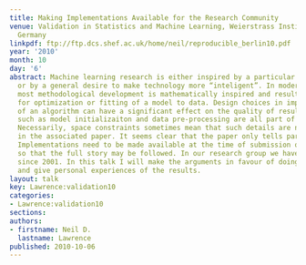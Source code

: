```yaml
---
title: Making Implementations Available for the Research Community
venue: Validation in Statistics and Machine Learning, Weierstrass Institute, Berlin,
  Germany
linkpdf: ftp://ftp.dcs.shef.ac.uk/home/neil/reproducible_berlin10.pdf
year: '2010'
month: 10
day: '6'
abstract: Machine learning research is either inspired by a particular application,
  or by a general desire to make technology more “inteligent”. In modern machine learning
  most methodological development is mathematically inspired and results in an algorithm
  for optimization or fitting of a model to data. Design choices in implementation
  of an algorithm can have a significant effect on the quality of results. Decisions
  such as model initializaiton and data pre-processing are all part of the implementation.
  Necessarily, space constraints sometimes mean that such details are not included
  in the associated paper. It seems clear that the paper only tells part of the story.
  Implementations need to be made available at the time of submission of the paper,
  so that the full story may be followed. In our research group we have done this
  since 2001. In this talk I will make the arguments in favour of doing this universally
  and give personal experiences of the results.
layout: talk
key: Lawrence:validation10
categories:
- Lawrence:validation10
sections: 
authors:
- firstname: Neil D.
  lastname: Lawrence
published: 2010-10-06
---
```

